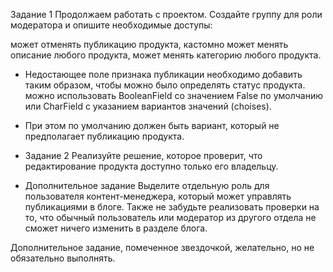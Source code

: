 Задание 1
Продолжаем работать с проектом. Создайте группу для 
роли модератора и опишите необходимые доступы:

может отменять публикацию продукта, кастомно
может менять описание любого продукта,
может менять категорию любого продукта.

+ Недостающее поле признака публикации необходимо добавить 
таким образом, чтобы можно было определять статус продукта. 
можно использовать BooleanField со значением False
 по умолчанию или CharField с указанием вариантов значений 
(choises). 
+ При этом по умолчанию должен быть вариант, который 
не предполагает публикацию продукта.

+ Задание 2
Реализуйте решение, которое проверит, что редактирование 
продукта доступно только его владельцу.

* Дополнительное задание
Выделите отдельную роль для пользователя контент-менеджера, 
который может управлять публикациями в блоге. 
Также не забудьте реализовать проверки на то, что обычный 
пользователь или модератор из другого отдела не сможет 
ничего изменить в разделе блога.

Дополнительное задание, помеченное звездочкой, желательно, но не обязательно выполнять.




